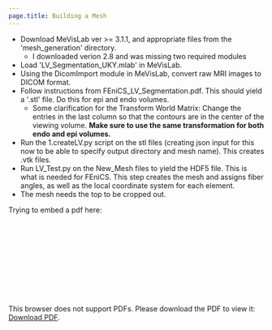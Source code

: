```yaml
---
page.title: Building a Mesh
---
```


* Download MeVisLab ver >= 3.1.1, and appropriate files from the 'mesh_generation' directory.
  * I downloaded verion 2.8 and was missing two required modules
* Load 'LV_Segmentation_UKY.mlab' in MeVisLab.
* Using the DicomImport module in MeVisLab, convert raw MRI images to DICOM format.
* Follow instructions from FEniCS_LV_Segmentation.pdf. This should yield a '.stl' file. Do this for epi and endo volumes.
    * Some clarification for the Transform World Matrix: Change the entries in the last column so that the contours are in the center of the viewing volume. **Make sure to use the same transformation for both endo and epi volumes.**  
* Run the 1.createLV.py script on the stl files (creating json input for this now to be able to specify output directory and mesh name). This creates .vtk files.
* Run LV_Test.py on the New_Mesh files to yield the HDF5 file. This is what is needed for FEniCS. This step creates the mesh and assigns fiber angles, as well as the local coordinate system for each element.
* The mesh needs the top to be cropped out.

Trying to embed a pdf here:  

<object data="https://mmoth-kurtis.github.io/MMotH-Fenics-UK/pages/mesh_generation_readme.html" type="application/pdf" width="700px" height="700px">
    <embed src="https://github.com/mmoth-kurtis/MMotH-Fenics-UK/blob/master/mesh_generation/FEniCS_LV_segmentation.pdf">
        <p>This browser does not support PDFs. Please download the PDF to view it: <a href="https://github.com/mmoth-kurtis/MMotH-Fenics-UK/tree/master/mesh_generation/FEniCS_LV_segmentation.pdf">Download PDF</a>.</p>
    </embed>
</object>

